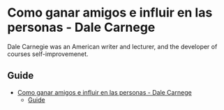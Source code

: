 # Como ganar amigos e influir en las personas - Dale Carnege

Dale Carnegie was an American writer and lecturer, and the developer of courses self-improvemenet. 

## Guide

- [Como ganar amigos e influir en las personas - Dale Carnege](#como-ganar-amigos-e-influir-en-las-personas---dale-carnege)
  - [Guide](#guide)


